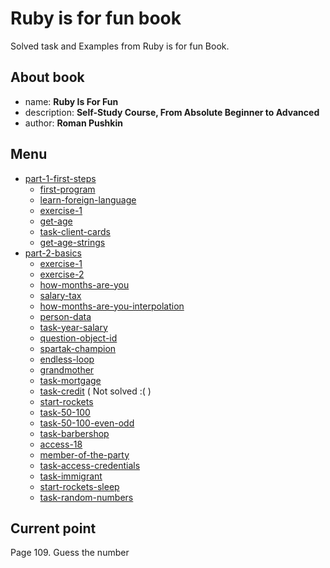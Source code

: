 # Ruby is for fun book

Solved task and Examples from Ruby is for fun Book.

## About book

- name: **Ruby Is For Fun**
- description: **Self-Study Course, From Absolute Beginner to Advanced**
- author: **Roman Pushkin**

## Menu

- [part-1-first-steps](part-1-first-steps)
    - [first-program](part-1-first-steps/first_program.rb)
    - [learn-foreign-language](part-1-first-steps/learn_foreign_language.rb)
    - [exercise-1](part-1-first-steps/exercise_1.rb)
    - [get-age](part-1-first-steps/get_age.rb)
    - [task-client-cards](part-1-first-steps/task-client-cards.rb)
    - [get-age-strings](part-1-first-steps/get_age_strings.rb)
- [part-2-basics](part-2-basics)
    - [exercise-1](part-2-basics/exercise_1.rb)
    - [exercise-2](part-2-basics/exercise_2.rb)
    - [how-months-are-you](part-2-basics/how_months_are_you.rb)
    - [salary-tax](part-2-basics/salary_tax.rb)
    - [how-months-are-you-interpolation](part-2-basics/how_months_are_you_interpolation.rb)
    - [person-data](part-2-basics/person_data.rb)
    - [task-year-salary](part-2-basics/task_year_salary.rb)
    - [question-object-id](part-2-basics/question_object_id.rb)
    - [spartak-champion](part-2-basics/spartak_champion.rb)
    - [endless-loop](part-2-basics/endless_loop.rb)
    - [grandmother](part-2-basics/grandmother.rb)
    - [task-mortgage](part-2-basics/task_mortgage.rb)
    - [task-credit](part-2-basics/task_credit.rb) ( Not solved :( )
    - [start-rockets](part-2-basics/start_rockets.rb)
    - [task-50-100](part-2-basics/task_50_100.rb)
    - [task-50-100-even-odd](part-2-basics/task_50_100_even_odd.rb)
    - [task-barbershop](part-2-basics/task_barbershop.rb)
    - [access-18](part-2-basics/access_18.rb)
    - [member-of-the-party](part-2-basics/member_of_the_party.rb)
    - [task-access-credentials](part-2-basics/task_access_credentials.rb)
    - [task-immigrant](part-2-basics/task_immigrant.rb)
    - [start-rockets-sleep](part-2-basics/start_rockets_sleep.rb)
    - [task-random-numbers](part-2-basics/task_random_numbers.rb)

## Current point

Page 109. Guess the number